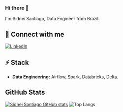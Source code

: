 ### Hi there 👋

I'm Sidnei Santiago, Data Engineer from Brazil. 
<!--
Here are some ideas to get you started:

- 🔭 I’m currently working on ...
- 🌱 I’m currently learning ...
- 👯 I’m looking to collaborate on ...
- 🤔 I’m looking for help with ...
- 💬 Ask me about ...
- 📫 How to reach me: ...
- 😄 Pronouns: ...
- ⚡ Fun fact: ...
-->

## 🔗 Connect with me
[![LinkedIn](https://img.shields.io/badge/linkedin-%230077B5.svg?style=for-the-badge&logo=linkedin&logoColor=white)](https://www.linkedin.com/in/sidneigsantiago)

## ⚡ Stack

* **Data Engineering:** Airflow, Spark, Databricks, Delta.

## GitHub Stats

[![Sidnei Santiago GitHub stats](https://github-readme-stats.vercel.app/api?username=sidneisantiago)](https://github.com/sidneisantiago/github-readme-stats) ![Top Langs](https://github-readme-stats.vercel.app/api/top-langs/?username=sidneisantiago&layout=donut-vertical&hide_progress=true)



